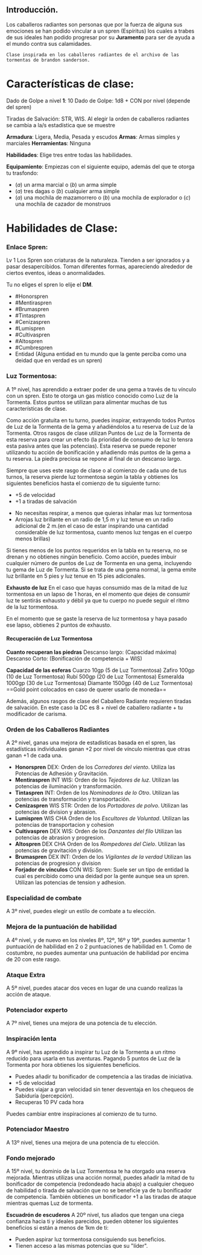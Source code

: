## Introducción.
Los caballeros radiantes son personas que por la fuerza de alguna sus emociones se han podido vincular a un spren (Espíritus) los cuales a trabes de sus ideales han podido progresar por su **Juramento** para ser de ayuda a el mundo contra sus calamidades.

	Clase inspirada en los caballeros radiantes de el archivo de las tormentas de brandon sanderson.

# Características de clase:

Dado de Golpe a nivel **1**: 10
Dado de Golpe: 1d8 + CON por nivel (depende del spren)

Tiradas de Salvación: STR, WIS. Al elegir la orden de caballeros radiantes se cambia a la/s estadística que se muestre

**Armadura**: Ligera, Media, Pesada y escudos
**Armas**: Armas simples y marciales
**Herramientas**: Ninguna

**Habilidades**: Elige tres entre todas las habilidades.

**Equipamiento**:
Empiezas con el siguiente equipo, además del que te otorga tu trasfondo:

- (*a*) un arma marcial o (*b*) un arma simple  
- (*a*) tres dagas o (*b*) cualquier arma simple
- (*a*) una mochila de mazamorrero o (*b*) una mochila de explorador o (*c*) una mochila de cazador de monstruos

# Habilidades de Clase:

### Enlace Spren:
Lv 1
Los Spren son criaturas de la naturaleza. Tienden a ser ignorados y a pasar desapercibidos. Toman diferentes formas, apareciendo alrededor de ciertos eventos, ideas o anormalidades.

Tu no eliges el spren lo elije el **DM**.
- #Honorspren
- #Mentiraspren 
- #Brumaspren
- #Tintaspren
- #Cenizaspren
- #Lumispren
- #Cultivaspren
- #Altospren
- #Cumbrespren
- Entidad (Alguna entidad en tu mundo que la gente perciba como una deidad que en verdad es un spren)
### Luz Tormentosa:
A 1º nivel, has aprendido a extraer poder de una gema a través de tu vínculo con un spren. Esto te otorga un gas místico conocido como Luz de la Tormenta. Estos puntos se utilizan para alimentar muchas de tus características de clase. 

Como acción gratuita en tu turno, puedes inspirar, extrayendo todos Puntos de Luz de la Tormenta de la gema y añadiéndolos a tu reserva de Luz de la Tormenta. Otros rasgos de clase utilizan Puntos de Luz de la Tormenta de esta reserva para crear un efecto (la prioridad de consumo de luz lo tensra esta pasiva antes que las potencias). 
Esta reserva se puede reponer utilizando tu acción de bonificación y añadiendo más puntos de la gema a tu reserva. La piedra preciosa se repone al final de un descanso largo. 

Siempre que uses este rasgo de clase o al comienzo de cada uno de tus turnos, la reserva pierde luz tormentosa según la tabla y obtienes los siguientes beneficios hasta el comienzo de tu siguiente turno:
+ +5 de velocidad
+ +1 a tiradas de salvación
- No necesitas respirar, a menos que quieras inhalar mas luz tormentosa
- Arrojas luz brillante en un radio de 1,5 m y luz tenue en un radio adicional de 2 m.(en el caso de estar inspirando una cantidad considerable de luz tormentosa, cuanto menos luz tengas en el cuerpo menos brillas)

Si tienes menos de los puntos requeridos en la tabla en tu reserva, no se drenan y no obtienes ningún beneficio. 
Como acción, puedes imbuir cualquier número de puntos de Luz de Tormenta en una gema, incluyendo tu gema de Luz de Tormenta. Si se trata de una gema normal, la gema emite luz brillante en 5 pies y luz tenue en 15 pies adicionales. 

**Exhausto de luz**
En el caso que hayas consumido mas de la mitad de luz tormentosa en un lapso de 1 horas, en el momento que dejes de consumir luz te sentirás exhausto y débil ya que tu cuerpo no puede seguir el ritmo de la luz tormentosa.

En el momento que se gaste la reserva de luz tormentosa y haya pasado ese lapso, obtienes 2 puntos de exhausto.

#### Recuperación de  Luz Tormentosa

**Cuanto recuperan las piedras**
Descanso largo: (Capacidad máxima)
Descanso Corto: (Bonificación de competencia + WIS)

**Capacidad de las esferas**
Cuarzo 10gp (5 de Luz Tormentosa)
Zafiro 100gp (10 de Luz Tormentosa)
Rubí 500gp (20 de Luz Tormentosa)
Esmeralda 1000gp (30 de Luz Tormentosa)
Diamante 1500gp (40 de Luz Tormentosa)
==Gold point colocados en caso de querer usarlo de moneda==

Además, algunos rasgos de clase del Caballero Radiante requieren tiradas de salvación. En este caso la DC es 8 + nivel de caballero radiante + tu modificador de carisma.

### Orden de los Caballeros Radiantes
A 2º nivel, ganas una mejora de estadísticas basada en el spren, las estadísticas individuales ganan +2 por nivel de vínculo mientras que otras ganan +1 de cada una.

- **Honorspren** DEX:
	Orden de los *Corredores del viento*.
	Utiliza las Potencias de Adhesión y Gravitación.
- **Mentiraspren** INT WIS:
	Orden de los *Tejedores de luz*.
	Utilizan las potencias de iluminación y transformación.
- **Tintaspren** INT:
	Orden de los *Nominadores de lo Otro*.
	Utilizan las potencias de transformación y transportación.
- **Cenizaspren** WIS STR:
	Orden de los *Portadores de polvo*.
	Utilizan las potencias de division y abrasion.
- **Lumispren** WIS CHA
	Orden de los *Escultores de Voluntad*.
	Utilizan las potencias de transportacion y cohesion
- **Cultivaspren** DEX WIS:
	Orden de los *Danzantes del filo*
	Utilizan las potencias de abrasion y progresion.
- **Altospren** DEX CHA
	Orden de los *Rompedores del Cielo*.
	Utilizan las potencias de gravitación y división.
- **Brumaspren** DEX INT:
	Orden de los *Vigilantes de la verdad*
	Utilizan las potencias de progresion y division
- **Forjador de vínculos** CON WIS:
	Spren: Suele ser un tipo de entidad la cual es percibido como una deidad por la gente aunque sea un spren.
	Utilizan las potencias de tension y adhesion.

### Especialidad de combate
A 3º nivel, puedes elegir un estilo de combate a tu elección.

### Mejora de la puntuación de habilidad
A 4º nivel, y de nuevo en los niveles 8º, 12º, 16º y 19º, puedes aumentar 1 puntuación de habilidad en 2 o 2 puntuaciones de habilidad en 1. Como de costumbre, no puedes aumentar una puntuación de habilidad por encima de 20 con este rasgo.

### Ataque Extra
A 5º nivel, puedes atacar dos veces en lugar de una cuando realizas la acción de ataque.

### Potenciador experto
A 7º nivel, tienes una mejora de una potencia de tu elección.

### Inspiración lenta
A 9º nivel, has aprendido a inspirar tu Luz de la Tormenta a un ritmo reducido para usarla en tus aventuras. Pagando 5 puntos de Luz de la Tormenta por hora obtienes los siguientes beneficios.

- Puedes añadir tu bonificador de competencia a las tiradas de iniciativa.
- +5 de velocidad
- Puedes viajar a gran velocidad sin tener desventaja en los chequeos de Sabiduría (percepción).
- Recuperas 10 PV cada hora

Puedes cambiar entre inspiraciones al comienzo de tu turno.

### Potenciador Maestro
A 13º nivel, tienes una mejora de una potencia de tu elección.

### Fondo mejorado
A 15º nivel, tu dominio de la Luz Tormentosa te ha otorgado una reserva mejorada. 
Mientras utilizas una acción normal, puedes añadir la mitad de tu bonificador de competencia (redondeado hacia abajo) a cualquier chequeo de habilidad o tirada de salvación que no se beneficie ya de tu bonificador de competencia. 
También obtienes un bonificador +1 a las tiradas de ataque mientras quemas Luz de tormenta.

**Escuadrón de escuderos**
A 20º nivel, tus aliados que tengan una ciega confianza hacia ti y ideales parecidos, pueden obtener los siguientes beneficios si están a menos de 1km de ti:
- Pueden aspirar luz tormentosa consiguiendo sus beneficios.
- Tienen acceso a las mismas potencias que su "líder".
